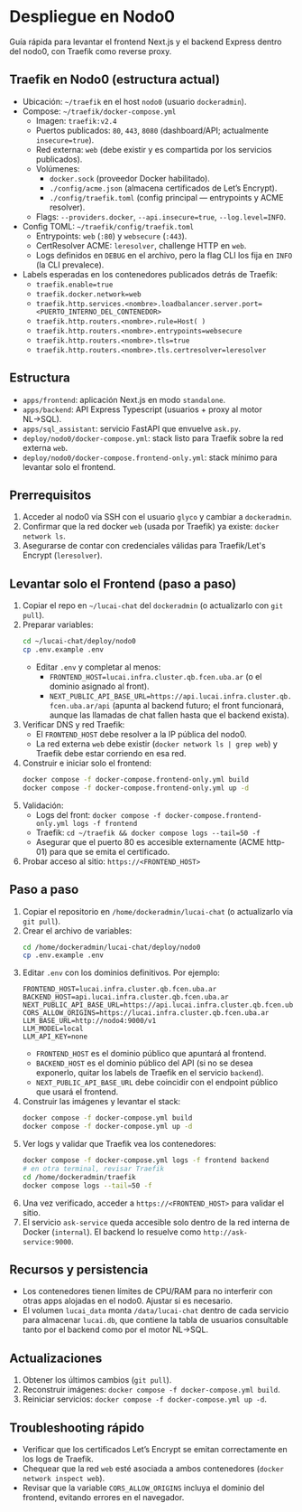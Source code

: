 # Despliegue en Nodo0

Guía rápida para levantar el frontend Next.js y el backend Express dentro del nodo0, con Traefik como reverse proxy.

## Traefik en Nodo0 (estructura actual)
- Ubicación: `~/traefik` en el host `nodo0` (usuario `dockeradmin`).
- Compose: `~/traefik/docker-compose.yml`
  - Imagen: `traefik:v2.4`
  - Puertos publicados: `80`, `443`, `8080` (dashboard/API; actualmente `insecure=true`).
  - Red externa: `web` (debe existir y es compartida por los servicios publicados).
  - Volúmenes:
    - `docker.sock` (proveedor Docker habilitado).
    - `./config/acme.json` (almacena certificados de Let’s Encrypt).
    - `./config/traefik.toml` (config principal — entrypoints y ACME resolver).
  - Flags: `--providers.docker`, `--api.insecure=true`, `--log.level=INFO`.
- Config TOML: `~/traefik/config/traefik.toml`
  - Entrypoints: `web` (`:80`) y `websecure` (`:443`).
  - CertResolver ACME: `leresolver`, challenge HTTP en `web`.
  - Logs definidos en `DEBUG` en el archivo, pero la flag CLI los fija en `INFO` (la CLI prevalece).
- Labels esperadas en los contenedores publicados detrás de Traefik:
  - `traefik.enable=true`
  - `traefik.docker.network=web`
  - `traefik.http.services.<nombre>.loadbalancer.server.port=<PUERTO_INTERNO_DEL_CONTENEDOR>`
  - `traefik.http.routers.<nombre>.rule=Host(`<dominio>` )`
  - `traefik.http.routers.<nombre>.entrypoints=websecure`
  - `traefik.http.routers.<nombre>.tls=true`
  - `traefik.http.routers.<nombre>.tls.certresolver=leresolver`

## Estructura
- `apps/frontend`: aplicación Next.js en modo `standalone`.
- `apps/backend`: API Express Typescript (usuarios + proxy al motor NL→SQL).
- `apps/sql_assistant`: servicio FastAPI que envuelve `ask.py`.
- `deploy/nodo0/docker-compose.yml`: stack listo para Traefik sobre la red externa `web`.
 - `deploy/nodo0/docker-compose.frontend-only.yml`: stack mínimo para levantar solo el frontend.

## Prerrequisitos
1. Acceder al nodo0 vía SSH con el usuario `glyco` y cambiar a `dockeradmin`.
2. Confirmar que la red docker `web` (usada por Traefik) ya existe: `docker network ls`.
3. Asegurarse de contar con credenciales válidas para Traefik/Let's Encrypt (`leresolver`).

## Levantar solo el Frontend (paso a paso)
1. Copiar el repo en `~/lucai-chat` del `dockeradmin` (o actualizarlo con `git pull`).
2. Preparar variables:
   ```bash
   cd ~/lucai-chat/deploy/nodo0
   cp .env.example .env
   ```
   - Editar `.env` y completar al menos:
     - `FRONTEND_HOST=lucai.infra.cluster.qb.fcen.uba.ar` (o el dominio asignado al front).
     - `NEXT_PUBLIC_API_BASE_URL=https://api.lucai.infra.cluster.qb.fcen.uba.ar/api` (apunta al backend futuro; el front funcionará, aunque las llamadas de chat fallen hasta que el backend exista).
3. Verificar DNS y red Traefik:
   - El `FRONTEND_HOST` debe resolver a la IP pública del nodo0.
   - La red externa `web` debe existir (`docker network ls | grep web`) y Traefik debe estar corriendo en esa red.
4. Construir e iniciar solo el frontend:
   ```bash
   docker compose -f docker-compose.frontend-only.yml build
   docker compose -f docker-compose.frontend-only.yml up -d
   ```
5. Validación:
   - Logs del front: `docker compose -f docker-compose.frontend-only.yml logs -f frontend`
   - Traefik: `cd ~/traefik && docker compose logs --tail=50 -f`
   - Asegurar que el puerto 80 es accesible externamente (ACME http-01) para que se emita el certificado.
6. Probar acceso al sitio: `https://<FRONTEND_HOST>`

## Paso a paso
1. Copiar el repositorio en `/home/dockeradmin/lucai-chat` (o actualizarlo vía `git pull`).
2. Crear el archivo de variables:
   ```bash
   cd /home/dockeradmin/lucai-chat/deploy/nodo0
   cp .env.example .env
   ```
3. Editar `.env` con los dominios definitivos. Por ejemplo:
   ```env
   FRONTEND_HOST=lucai.infra.cluster.qb.fcen.uba.ar
   BACKEND_HOST=api.lucai.infra.cluster.qb.fcen.uba.ar
   NEXT_PUBLIC_API_BASE_URL=https://api.lucai.infra.cluster.qb.fcen.uba.ar
   CORS_ALLOW_ORIGINS=https://lucai.infra.cluster.qb.fcen.uba.ar
   LLM_BASE_URL=http://nodo4:9000/v1
   LLM_MODEL=local
   LLM_API_KEY=none
   ```
   - `FRONTEND_HOST` es el dominio público que apuntará al frontend.
   - `BACKEND_HOST` es el dominio público del API (si no se desea exponerlo, quitar los labels de Traefik en el servicio `backend`).
   - `NEXT_PUBLIC_API_BASE_URL` debe coincidir con el endpoint público que usará el frontend.
4. Construir las imágenes y levantar el stack:
   ```bash
   docker compose -f docker-compose.yml build
   docker compose -f docker-compose.yml up -d
   ```
5. Ver logs y validar que Traefik vea los contenedores:
   ```bash
   docker compose -f docker-compose.yml logs -f frontend backend
   # en otra terminal, revisar Traefik
   cd /home/dockeradmin/traefik
   docker compose logs --tail=50 -f
   ```
6. Una vez verificado, acceder a `https://<FRONTEND_HOST>` para validar el sitio.
7. El servicio `ask-service` queda accesible solo dentro de la red interna de Docker (`internal`). El backend lo resuelve como `http://ask-service:9000`.

## Recursos y persistencia
- Los contenedores tienen límites de CPU/RAM para no interferir con otras apps alojadas en el nodo0. Ajustar si es necesario.
- El volumen `lucai_data` monta `/data/lucai-chat` dentro de cada servicio para almacenar `lucai.db`, que contiene la tabla de usuarios consultable tanto por el backend como por el motor NL→SQL.

## Actualizaciones
1. Obtener los últimos cambios (`git pull`).
2. Reconstruir imágenes: `docker compose -f docker-compose.yml build`.
3. Reiniciar servicios: `docker compose -f docker-compose.yml up -d`.

## Troubleshooting rápido
- Verificar que los certificados Let’s Encrypt se emitan correctamente en los logs de Traefik.
- Chequear que la red `web` esté asociada a ambos contenedores (`docker network inspect web`).
- Revisar que la variable `CORS_ALLOW_ORIGINS` incluya el dominio del frontend, evitando errores en el navegador.
